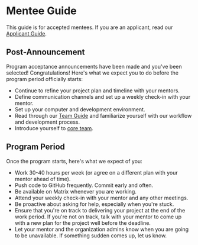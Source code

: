 # Mentee Guide

This guide is for accepted mentees. If you are an applicant, read our [Applicant Guide](/en/community/mentoring/applicant-guide).

## Post-Announcement

Program acceptance announcements have been made and you've been selected! Congratulations! Here's what we expect you to do before the program period officially starts:
- Continue to refine your project plan and timeline with your mentors.
- Define communication channels and set up a weekly check-in with your mentor.
- Set up your computer and development environment.
- Read through our [Team Guide](/en/team/guide) and familiarize yourself with our workflow and development process.
- Introduce yourself to [core team](/en/team/members).

## Program Period

Once the program starts, here's what we expect of you:

- Work 30-40 hours per week (or agree on a different plan with your mentor ahead of time).
- Push code to GitHub frequently. Commit early and often.
- Be available on Matrix whenever you are working.
- Attend your weekly check-in with your mentor and any other meetings.
- Be proactive about asking for help, especially when you're stuck.
- Ensure that you're on track to delivering your project at the end of the work period. If you're not on track, talk with your mentor to come up with a new plan for the project well before the deadline.
-  Let your mentor and the organization admins know when you are going to be unavailable. If something sudden comes up, let us know.
